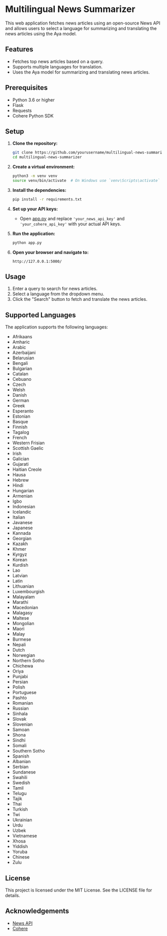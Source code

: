 # Multilingual News Summarizer

This web application fetches news articles using an open-source News API and allows users to select a language for summarizing and translating the news articles using the Aya model.

## Features

- Fetches top news articles based on a query.
- Supports multiple languages for translation.
- Uses the Aya model for summarizing and translating news articles.

## Prerequisites

- Python 3.6 or higher
- Flask
- Requests
- Cohere Python SDK

## Setup

1. **Clone the repository:**

    ```sh
    git clone https://github.com/yourusername/multilingual-news-summarizer.git
    cd multilingual-news-summarizer
    ```

2. **Create a virtual environment:**

    ```sh
    python3 -m venv venv
    source venv/bin/activate  # On Windows use `venv\Scripts\activate`
    ```

3. **Install the dependencies:**

    ```sh
    pip install -r requirements.txt
    ```

4. **Set up your API keys:**

    - Open [app.py](http://_vscodecontentref_/1) and replace `'your_news_api_key'` and `'your_cohere_api_key'` with your actual API keys.

5. **Run the application:**

    ```sh
    python app.py
    ```

6. **Open your browser and navigate to:**

    ```
    http://127.0.0.1:5000/
    ```

## Usage

1. Enter a query to search for news articles.
2. Select a language from the dropdown menu.
3. Click the "Search" button to fetch and translate the news articles.

## Supported Languages

The application supports the following languages:

- Afrikaans
- Amharic
- Arabic
- Azerbaijani
- Belarusian
- Bengali
- Bulgarian
- Catalan
- Cebuano
- Czech
- Welsh
- Danish
- German
- Greek
- Esperanto
- Estonian
- Basque
- Finnish
- Tagalog
- French
- Western Frisian
- Scottish Gaelic
- Irish
- Galician
- Gujarati
- Haitian Creole
- Hausa
- Hebrew
- Hindi
- Hungarian
- Armenian
- Igbo
- Indonesian
- Icelandic
- Italian
- Javanese
- Japanese
- Kannada
- Georgian
- Kazakh
- Khmer
- Kyrgyz
- Korean
- Kurdish
- Lao
- Latvian
- Latin
- Lithuanian
- Luxembourgish
- Malayalam
- Marathi
- Macedonian
- Malagasy
- Maltese
- Mongolian
- Maori
- Malay
- Burmese
- Nepali
- Dutch
- Norwegian
- Northern Sotho
- Chichewa
- Oriya
- Punjabi
- Persian
- Polish
- Portuguese
- Pashto
- Romanian
- Russian
- Sinhala
- Slovak
- Slovenian
- Samoan
- Shona
- Sindhi
- Somali
- Southern Sotho
- Spanish
- Albanian
- Serbian
- Sundanese
- Swahili
- Swedish
- Tamil
- Telugu
- Tajik
- Thai
- Turkish
- Twi
- Ukrainian
- Urdu
- Uzbek
- Vietnamese
- Xhosa
- Yiddish
- Yoruba
- Chinese
- Zulu

## License

This project is licensed under the MIT License. See the LICENSE file for details.

## Acknowledgements

- [News API](https://newsapi.org/)
- [Cohere](https://cohere.ai/)
